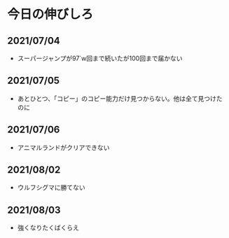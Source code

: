 # 今日の伸びしろ
## 2021/07/04

- スーパージャンプが97`w回まで続いたが100回まで届かない
## 2021/07/05

- あとひとつ、「コピー」のコピー能力だけ見つからない。他は全て見つけたのに
## 2021/07/06

- アニマルランドがクリアできない
## 2021/08/02
 
- ウルフシグマに勝てない
## 2021/08/03

- 強くなりたくばくらえ

